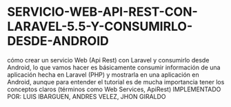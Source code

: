 # SERVICIO-WEB-API-REST-CON-LARAVEL-5.5-Y-CONSUMIRLO-DESDE-ANDROID
cómo crear un servicio Web (Api Rest) con Laravel y consumirlo desde Android, lo que vamos hacer es básicamente consumir información de una aplicación hecha en Laravel (PHP) y mostrarla en una aplicación en Android, aunque para entender el tutorial es de mucha importancia tener los conceptos claros (términos como Web Services, ApiRest) 
IMPLEMENTADO POR:
LUIS IBARGUEN,
ANDRES VELEZ, 
JHON GIRALDO

